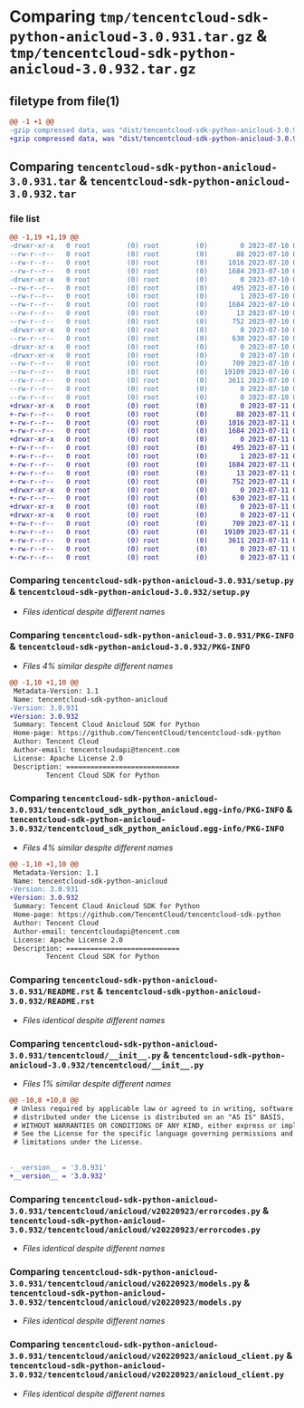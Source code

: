 # Comparing `tmp/tencentcloud-sdk-python-anicloud-3.0.931.tar.gz` & `tmp/tencentcloud-sdk-python-anicloud-3.0.932.tar.gz`

## filetype from file(1)

```diff
@@ -1 +1 @@
-gzip compressed data, was "dist/tencentcloud-sdk-python-anicloud-3.0.931.tar", last modified: Mon Jul 10 00:29:33 2023, max compression
+gzip compressed data, was "dist/tencentcloud-sdk-python-anicloud-3.0.932.tar", last modified: Tue Jul 11 00:29:48 2023, max compression
```

## Comparing `tencentcloud-sdk-python-anicloud-3.0.931.tar` & `tencentcloud-sdk-python-anicloud-3.0.932.tar`

### file list

```diff
@@ -1,19 +1,19 @@
-drwxr-xr-x   0 root         (0) root         (0)        0 2023-07-10 00:29:32.000000 tencentcloud-sdk-python-anicloud-3.0.931/
--rw-r--r--   0 root         (0) root         (0)       88 2023-07-10 00:29:32.000000 tencentcloud-sdk-python-anicloud-3.0.931/setup.cfg
--rw-r--r--   0 root         (0) root         (0)     1016 2023-07-10 00:29:32.000000 tencentcloud-sdk-python-anicloud-3.0.931/setup.py
--rw-r--r--   0 root         (0) root         (0)     1684 2023-07-10 00:29:32.000000 tencentcloud-sdk-python-anicloud-3.0.931/PKG-INFO
-drwxr-xr-x   0 root         (0) root         (0)        0 2023-07-10 00:29:32.000000 tencentcloud-sdk-python-anicloud-3.0.931/tencentcloud_sdk_python_anicloud.egg-info/
--rw-r--r--   0 root         (0) root         (0)      495 2023-07-10 00:29:32.000000 tencentcloud-sdk-python-anicloud-3.0.931/tencentcloud_sdk_python_anicloud.egg-info/SOURCES.txt
--rw-r--r--   0 root         (0) root         (0)        1 2023-07-10 00:29:32.000000 tencentcloud-sdk-python-anicloud-3.0.931/tencentcloud_sdk_python_anicloud.egg-info/dependency_links.txt
--rw-r--r--   0 root         (0) root         (0)     1684 2023-07-10 00:29:32.000000 tencentcloud-sdk-python-anicloud-3.0.931/tencentcloud_sdk_python_anicloud.egg-info/PKG-INFO
--rw-r--r--   0 root         (0) root         (0)       13 2023-07-10 00:29:32.000000 tencentcloud-sdk-python-anicloud-3.0.931/tencentcloud_sdk_python_anicloud.egg-info/top_level.txt
--rw-r--r--   0 root         (0) root         (0)      752 2023-07-10 00:29:32.000000 tencentcloud-sdk-python-anicloud-3.0.931/README.rst
-drwxr-xr-x   0 root         (0) root         (0)        0 2023-07-10 00:29:32.000000 tencentcloud-sdk-python-anicloud-3.0.931/tencentcloud/
--rw-r--r--   0 root         (0) root         (0)      630 2023-07-10 00:29:32.000000 tencentcloud-sdk-python-anicloud-3.0.931/tencentcloud/__init__.py
-drwxr-xr-x   0 root         (0) root         (0)        0 2023-07-10 00:29:32.000000 tencentcloud-sdk-python-anicloud-3.0.931/tencentcloud/anicloud/
-drwxr-xr-x   0 root         (0) root         (0)        0 2023-07-10 00:29:32.000000 tencentcloud-sdk-python-anicloud-3.0.931/tencentcloud/anicloud/v20220923/
--rw-r--r--   0 root         (0) root         (0)      709 2023-07-10 00:29:32.000000 tencentcloud-sdk-python-anicloud-3.0.931/tencentcloud/anicloud/v20220923/errorcodes.py
--rw-r--r--   0 root         (0) root         (0)    19109 2023-07-10 00:29:32.000000 tencentcloud-sdk-python-anicloud-3.0.931/tencentcloud/anicloud/v20220923/models.py
--rw-r--r--   0 root         (0) root         (0)     3611 2023-07-10 00:29:32.000000 tencentcloud-sdk-python-anicloud-3.0.931/tencentcloud/anicloud/v20220923/anicloud_client.py
--rw-r--r--   0 root         (0) root         (0)        0 2023-07-10 00:29:32.000000 tencentcloud-sdk-python-anicloud-3.0.931/tencentcloud/anicloud/v20220923/__init__.py
--rw-r--r--   0 root         (0) root         (0)        0 2023-07-10 00:29:32.000000 tencentcloud-sdk-python-anicloud-3.0.931/tencentcloud/anicloud/__init__.py
+drwxr-xr-x   0 root         (0) root         (0)        0 2023-07-11 00:29:48.000000 tencentcloud-sdk-python-anicloud-3.0.932/
+-rw-r--r--   0 root         (0) root         (0)       88 2023-07-11 00:29:48.000000 tencentcloud-sdk-python-anicloud-3.0.932/setup.cfg
+-rw-r--r--   0 root         (0) root         (0)     1016 2023-07-11 00:29:48.000000 tencentcloud-sdk-python-anicloud-3.0.932/setup.py
+-rw-r--r--   0 root         (0) root         (0)     1684 2023-07-11 00:29:48.000000 tencentcloud-sdk-python-anicloud-3.0.932/PKG-INFO
+drwxr-xr-x   0 root         (0) root         (0)        0 2023-07-11 00:29:48.000000 tencentcloud-sdk-python-anicloud-3.0.932/tencentcloud_sdk_python_anicloud.egg-info/
+-rw-r--r--   0 root         (0) root         (0)      495 2023-07-11 00:29:48.000000 tencentcloud-sdk-python-anicloud-3.0.932/tencentcloud_sdk_python_anicloud.egg-info/SOURCES.txt
+-rw-r--r--   0 root         (0) root         (0)        1 2023-07-11 00:29:48.000000 tencentcloud-sdk-python-anicloud-3.0.932/tencentcloud_sdk_python_anicloud.egg-info/dependency_links.txt
+-rw-r--r--   0 root         (0) root         (0)     1684 2023-07-11 00:29:48.000000 tencentcloud-sdk-python-anicloud-3.0.932/tencentcloud_sdk_python_anicloud.egg-info/PKG-INFO
+-rw-r--r--   0 root         (0) root         (0)       13 2023-07-11 00:29:48.000000 tencentcloud-sdk-python-anicloud-3.0.932/tencentcloud_sdk_python_anicloud.egg-info/top_level.txt
+-rw-r--r--   0 root         (0) root         (0)      752 2023-07-11 00:29:48.000000 tencentcloud-sdk-python-anicloud-3.0.932/README.rst
+drwxr-xr-x   0 root         (0) root         (0)        0 2023-07-11 00:29:48.000000 tencentcloud-sdk-python-anicloud-3.0.932/tencentcloud/
+-rw-r--r--   0 root         (0) root         (0)      630 2023-07-11 00:29:48.000000 tencentcloud-sdk-python-anicloud-3.0.932/tencentcloud/__init__.py
+drwxr-xr-x   0 root         (0) root         (0)        0 2023-07-11 00:29:48.000000 tencentcloud-sdk-python-anicloud-3.0.932/tencentcloud/anicloud/
+drwxr-xr-x   0 root         (0) root         (0)        0 2023-07-11 00:29:48.000000 tencentcloud-sdk-python-anicloud-3.0.932/tencentcloud/anicloud/v20220923/
+-rw-r--r--   0 root         (0) root         (0)      709 2023-07-11 00:29:48.000000 tencentcloud-sdk-python-anicloud-3.0.932/tencentcloud/anicloud/v20220923/errorcodes.py
+-rw-r--r--   0 root         (0) root         (0)    19109 2023-07-11 00:29:48.000000 tencentcloud-sdk-python-anicloud-3.0.932/tencentcloud/anicloud/v20220923/models.py
+-rw-r--r--   0 root         (0) root         (0)     3611 2023-07-11 00:29:48.000000 tencentcloud-sdk-python-anicloud-3.0.932/tencentcloud/anicloud/v20220923/anicloud_client.py
+-rw-r--r--   0 root         (0) root         (0)        0 2023-07-11 00:29:48.000000 tencentcloud-sdk-python-anicloud-3.0.932/tencentcloud/anicloud/v20220923/__init__.py
+-rw-r--r--   0 root         (0) root         (0)        0 2023-07-11 00:29:48.000000 tencentcloud-sdk-python-anicloud-3.0.932/tencentcloud/anicloud/__init__.py
```

### Comparing `tencentcloud-sdk-python-anicloud-3.0.931/setup.py` & `tencentcloud-sdk-python-anicloud-3.0.932/setup.py`

 * *Files identical despite different names*

### Comparing `tencentcloud-sdk-python-anicloud-3.0.931/PKG-INFO` & `tencentcloud-sdk-python-anicloud-3.0.932/PKG-INFO`

 * *Files 4% similar despite different names*

```diff
@@ -1,10 +1,10 @@
 Metadata-Version: 1.1
 Name: tencentcloud-sdk-python-anicloud
-Version: 3.0.931
+Version: 3.0.932
 Summary: Tencent Cloud Anicloud SDK for Python
 Home-page: https://github.com/TencentCloud/tencentcloud-sdk-python
 Author: Tencent Cloud
 Author-email: tencentcloudapi@tencent.com
 License: Apache License 2.0
 Description: ============================
         Tencent Cloud SDK for Python
```

### Comparing `tencentcloud-sdk-python-anicloud-3.0.931/tencentcloud_sdk_python_anicloud.egg-info/PKG-INFO` & `tencentcloud-sdk-python-anicloud-3.0.932/tencentcloud_sdk_python_anicloud.egg-info/PKG-INFO`

 * *Files 4% similar despite different names*

```diff
@@ -1,10 +1,10 @@
 Metadata-Version: 1.1
 Name: tencentcloud-sdk-python-anicloud
-Version: 3.0.931
+Version: 3.0.932
 Summary: Tencent Cloud Anicloud SDK for Python
 Home-page: https://github.com/TencentCloud/tencentcloud-sdk-python
 Author: Tencent Cloud
 Author-email: tencentcloudapi@tencent.com
 License: Apache License 2.0
 Description: ============================
         Tencent Cloud SDK for Python
```

### Comparing `tencentcloud-sdk-python-anicloud-3.0.931/README.rst` & `tencentcloud-sdk-python-anicloud-3.0.932/README.rst`

 * *Files identical despite different names*

### Comparing `tencentcloud-sdk-python-anicloud-3.0.931/tencentcloud/__init__.py` & `tencentcloud-sdk-python-anicloud-3.0.932/tencentcloud/__init__.py`

 * *Files 1% similar despite different names*

```diff
@@ -10,8 +10,8 @@
 # Unless required by applicable law or agreed to in writing, software
 # distributed under the License is distributed on an "AS IS" BASIS,
 # WITHOUT WARRANTIES OR CONDITIONS OF ANY KIND, either express or implied.
 # See the License for the specific language governing permissions and
 # limitations under the License.
 
 
-__version__ = '3.0.931'
+__version__ = '3.0.932'
```

### Comparing `tencentcloud-sdk-python-anicloud-3.0.931/tencentcloud/anicloud/v20220923/errorcodes.py` & `tencentcloud-sdk-python-anicloud-3.0.932/tencentcloud/anicloud/v20220923/errorcodes.py`

 * *Files identical despite different names*

### Comparing `tencentcloud-sdk-python-anicloud-3.0.931/tencentcloud/anicloud/v20220923/models.py` & `tencentcloud-sdk-python-anicloud-3.0.932/tencentcloud/anicloud/v20220923/models.py`

 * *Files identical despite different names*

### Comparing `tencentcloud-sdk-python-anicloud-3.0.931/tencentcloud/anicloud/v20220923/anicloud_client.py` & `tencentcloud-sdk-python-anicloud-3.0.932/tencentcloud/anicloud/v20220923/anicloud_client.py`

 * *Files identical despite different names*

